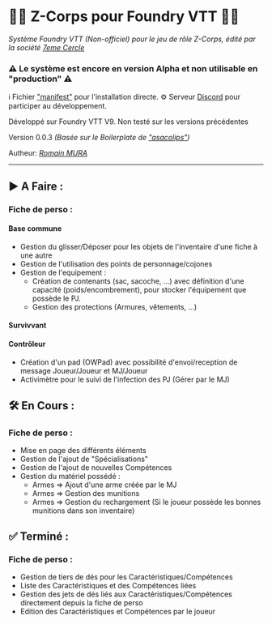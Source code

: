 # :zombie_man: Z-Corps pour Foundry VTT :zombie_woman:

*Système Foundry VTT (Non-officiel) pour le jeu de rôle Z-Corps, édité par la société [7eme Cercle](https://www.7emecercle.com/7C_site/jeux-de-roles/z-corps/)*

### :warning: Le système est encore en version Alpha et non utilisable en "production" :warning:


:information_source: Fichier ["manifest"](https://raw.githubusercontent.com/piment/zcorps-foundryvtt/main/system.json) pour l'installation directe.
:gear: Serveur [Discord](https://discord.gg/rbsvujHH) pour participer au développement.

Développé sur Foundry VTT V9. Non testé sur les versions précédentes

Version 0.0.3
*(Basée sur le Boilerplate de ["asacolips"](https://github.com/asacolips))*

Autheur: *[Romain MURA](https://www.mura.io)* 

---
## ▶️ A Faire :
### Fiche de perso :
#### Base commune
  - Gestion du glisser/Déposer pour les objets de l'inventaire d'une fiche à une autre
  - Gestion de l'utilisation des points de personnage/cojones
  - Gestion de l'equipement :
    - Création de contenants (sac, sacoche, ...) avec définition d'une capacité (poids/encombrement), pour stocker l'équipement que possède le PJ.
    - Gestion des protections (Armures, vêtements, ...)
#### Survivvant
#### Contrôleur
  - Création d'un pad (OWPad) avec possibilité d'envoi/reception de message Joueur/Joueur et MJ/Joueur
  - Activimètre pour le suivi de l'infection des PJ (Gérer par le MJ)

## 🛠️ En Cours :
### Fiche de perso :
  - Mise en page des différents éléments
  - Gestion de l'ajout de "Spécialisations"
  - Gestion de l'ajout de nouvelles Compétences
  - Gestion du matériel possédé :
    - Armes => Ajout d'une arme créée par le MJ
    - Armes => Gestion des munitions
    - Armes => Gestion du rechargement (Si le joueur possède les bonnes munitions dans son inventaire)

## ✅ Terminé :
### Fiche de perso :
  - Gestion de tiers de dés pour les Caractéristiques/Compétences
  - Liste des Caractéristiques et des Compétences liées
  - Gestion des jets de dés liés aux Caractéristiques/Compétences directement depuis la fiche de perso
  - Edition des Caractéristiques et Compétences par le joueur 
